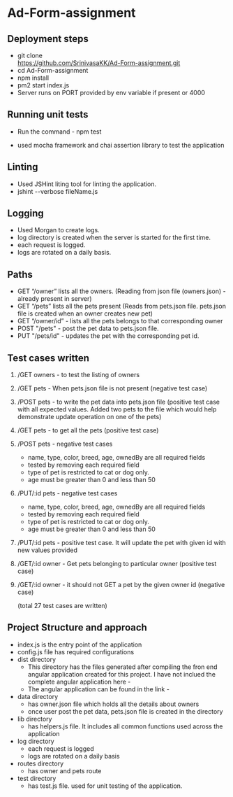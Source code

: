 # Ad-Form-assignment

## Deployment steps

- git clone  
  https://github.com/SrinivasaKK/Ad-Form-assignment.git
- cd Ad-Form-assignment
- npm install
- pm2 start index.js
- Server runs on PORT provided by env variable if present or 4000

## Running unit tests

- Run the command - npm test

- used mocha framework and chai assertion library to test the application

## Linting

- Used JSHint liting tool for linting the application.
- jshint --verbose fileName.js

## Logging

- Used Morgan to create logs.
- log directory is created when the server is started for the first time.
- each request is logged.
- logs are rotated on a daily basis.

## Paths

- GET “/owner” lists all the owners. (Reading from json file (owners.json) - already present in server)
- GET “/pets” lists all the pets present (Reads from pets.json file. pets.json file is created when an owner creates new pet)
- GET “/owner/id” - lists all the pets belongs to that corresponding owner
- POST "/pets" - post the pet data to pets.json file.
- PUT "/pets/id" - updates the pet with the corresponding pet id.

## Test cases written

1. /GET owners - to test the listing of owners
2. /GET pets - When pets.json file is not present (negative test case)
3. /POST pets - to write the pet data into pets.json file (positive test case with all expected values. Added two pets to the file which would help demonstrate update operation on one of the pets)
4. /GET pets - to get all the pets (positive test case)
5. /POST pets - negative test cases

   - name, type, color, breed, age, ownedBy are all required fields
   - tested by removing each required field
   - type of pet is restricted to cat or dog only.
   - age must be greater than 0 and less than 50

6. /PUT/:id pets - negative test cases

   - name, type, color, breed, age, ownedBy are all required fields
   - tested by removing each required field
   - type of pet is restricted to cat or dog only.
   - age must be greater than 0 and less than 50

7. /PUT/:id pets - positive test case. It will update the pet with given id with new values provided

8. /GET/:id owner - Get pets belonging to particular owner (positive test case)

9. /GET/:id owner - it should not GET a pet by the given owner id (negative case)

   (total 27 test cases are written)

## Project Structure and approach

- index.js is the entry point of the application
- config.js file has required configurations
- dist directory
  - This directory has the files generated after compiling the fron end angular application created for this project. I have not inclued the complete angular application here -
  - The angular application can be found in the link -
- data directory
  - has owner.json file which holds all the details about owners
  - once user post the pet data, pets.json file is created in the directory
- lib directory
  - has helpers.js file. It includes all common functions used across the application
- log directory
  - each request is logged
  - logs are rotated on a daily basis
- routes directory
  - has owner and pets route
- test directory
  - has test.js file. used for unit testing of the application.
